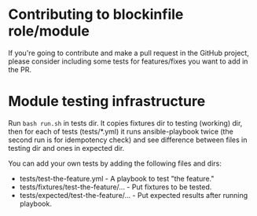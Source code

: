 # Contributing to blockinfile role/module

If you're going to contribute and make a pull request in the GitHub project,
please consider including some tests for features/fixes
you want to add in the PR.

# Module testing infrastructure

Run `bash run.sh` in tests dir.
It copies fixtures dir to testing (working) dir,
then for each of tests (tests/*.yml) it runs ansible-playbook twice
(the second run is for idempotency check)
and see difference between files in testing dir and ones in expected dir.

You can add your own tests by adding the following files and dirs:
- tests/test-the-feature.yml - A playbook to test "the feature."
- tests/fixtures/test-the-feature/... - Put fixtures to be tested.
- tests/expected/test-the-feature/... - Put expected results after running playbook.

